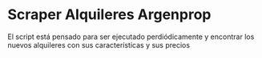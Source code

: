 # Scraper Alquileres Argenprop

El script está pensado para ser ejecutado perdiódicamente y encontrar los nuevos alquileres con sus características y sus precios

